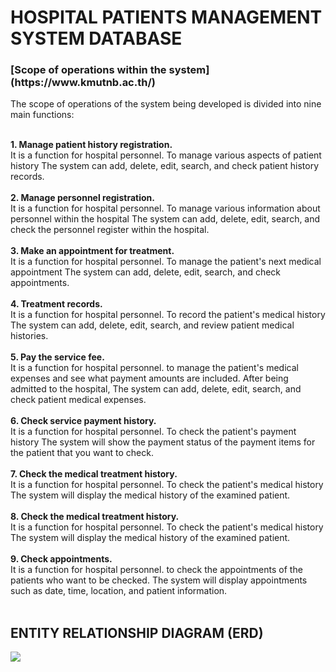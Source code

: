 # HOSPITAL PATIENTS MANAGEMENT SYSTEM DATABASE
<h3><b>[Scope of operations within the system](https://www.kmutnb.ac.th/)</b></h3>
<pr>The scope of operations of the system being developed is divided into nine main functions:</pr>
<br>
<br>

<b><pr>1. Manage patient history registration.</pr><br></b>
It is a function for hospital personnel. To manage various aspects of patient history The system can add, delete, edit, search, and check patient history records.</pr>
<br>
<br>
<b><pr>2. Manage personnel registration.</pr><br></b>
It is a function for hospital personnel. To manage various information about personnel within the hospital The system can add, delete, edit, search, and check the personnel register within the hospital.</pr>
<br>
<br>
<b><pr>3. Make an appointment for treatment.</pr><br></b>
It is a function for hospital personnel. To manage the patient's next medical appointment The system can add, delete, edit, search, and check appointments.</pr>
<br>
<br>
<b><pr>4. Treatment records.</pr><br></b>
It is a function for hospital personnel. To record the patient's medical history The system can add, delete, edit, search, and review patient medical histories.</pr>
<br>
<br>
<b><pr>5. Pay the service fee.</pr><br></b>
It is a function for hospital personnel. to manage the patient's medical expenses and see what payment amounts are included. After being admitted to the hospital, The system can add, delete, edit, search, and check patient medical expenses.</pr>
<br>
<br>
<b><pr>6. Check service payment history.</pr><br></b>
It is a function for hospital personnel. To check the patient's payment history The system will show the payment status of the payment items for the patient that you want to check.
<br>
<br>
<b><pr>7. Check the medical treatment history.</pr><br></b>
It is a function for hospital personnel. To check the patient's medical history The system will display the medical history of the examined patient.</pr>
<br>
<br>
<b><pr>8. Check the medical treatment history.</pr><br></b>
It is a function for hospital personnel. To check the patient's medical history The system will display the medical history of the examined patient.</pr>
<br>
<br>
<b><pr>9. Check appointments.</pr><br></b>
It is a function for hospital personnel. to check the appointments of the patients who want to be checked. The system will display appointments such as date, time, location, and patient information.</pr>
<br>
<br>
<h2><b>ENTITY RELATIONSHIP DIAGRAM (ERD) </b></h2>
<image src="ER Diagram/HPManagement.drawio.png">
